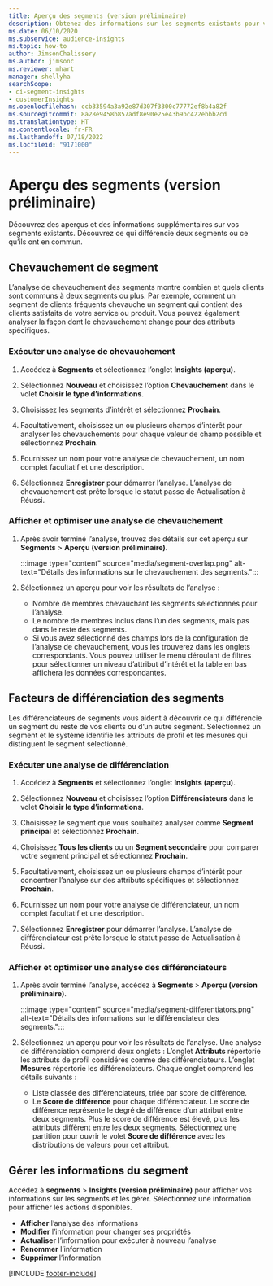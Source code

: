 ```yaml
---
title: Aperçu des segments (version préliminaire)
description: Obtenez des informations sur les segments existants pour voir les différences et les points communs.
ms.date: 06/10/2020
ms.subservice: audience-insights
ms.topic: how-to
author: JimsonChalissery
ms.author: jimsonc
ms.reviewer: mhart
manager: shellyha
searchScope:
- ci-segment-insights
- customerInsights
ms.openlocfilehash: ccb33594a3a92e87d307f3300c77772ef8b4a82f
ms.sourcegitcommit: 8a28e9458b857adf8e90e25e43b9bc422ebbb2cd
ms.translationtype: HT
ms.contentlocale: fr-FR
ms.lasthandoff: 07/18/2022
ms.locfileid: "9171000"
---
```

# <a name="segment-insights-preview"></a>Aperçu des segments (version préliminaire)

Découvrez des aperçus et des informations supplémentaires sur vos segments existants. Découvrez ce qui différencie deux segments ou ce qu’ils ont en commun.

## <a name="segment-overlap"></a>Chevauchement de segment

L’analyse de chevauchement des segments montre combien et quels clients sont communs à deux segments ou plus. Par exemple, comment un segment de clients fréquents chevauche un segment qui contient des clients satisfaits de votre service ou produit.
Vous pouvez également analyser la façon dont le chevauchement change pour des attributs spécifiques.

### <a name="run-an-overlap-analysis"></a>Exécuter une analyse de chevauchement

1. Accédez à **Segments** et sélectionnez l’onglet **Insights (aperçu)**.

1. Sélectionnez **Nouveau** et choisissez l’option **Chevauchement** dans le volet **Choisir le type d’informations**.

1. Choisissez les segments d’intérêt et sélectionnez **Prochain**.

1. Facultativement, choisissez un ou plusieurs champs d’intérêt pour analyser les chevauchements pour chaque valeur de champ possible et sélectionnez **Prochain**.

1. Fournissez un nom pour votre analyse de chevauchement, un nom complet facultatif et une description.

1. Sélectionnez **Enregistrer** pour démarrer l’analyse. L’analyse de chevauchement est prête lorsque le statut passe de Actualisation à Réussi.

### <a name="view-and-optimize-an-overlap-analysis"></a>Afficher et optimiser une analyse de chevauchement

1. Après avoir terminé l’analyse, trouvez des détails sur cet aperçu sur **Segments** > **Aperçu (version préliminaire)**.

   :::image type="content" source="media/segment-overlap.png" alt-text="Détails des informations sur le chevauchement des segments.":::

1. Sélectionnez un aperçu pour voir les résultats de l’analyse :

   - Nombre de membres chevauchant les segments sélectionnés pour l’analyse.
   - Le nombre de membres inclus dans l’un des segments, mais pas dans le reste des segments.
   - Si vous avez sélectionné des champs lors de la configuration de l’analyse de chevauchement, vous les trouverez dans les onglets correspondants. Vous pouvez utiliser le menu déroulant de filtres pour sélectionner un niveau d’attribut d’intérêt et la table en bas affichera les données correspondantes.

## <a name="segment-differentiators"></a>Facteurs de différenciation des segments

Les différenciateurs de segments vous aident à découvrir ce qui différencie un segment du reste de vos clients ou d’un autre segment. Sélectionnez un segment et le système identifie les attributs de profil et les mesures qui distinguent le segment sélectionné.

### <a name="run-a-differentiator-analysis"></a>Exécuter une analyse de différenciation

1. Accédez à **Segments** et sélectionnez l’onglet **Insights (aperçu)**.

1. Sélectionnez **Nouveau** et choisissez l’option **Différenciateurs** dans le volet **Choisir le type d’informations**.

1. Choisissez le segment que vous souhaitez analyser comme **Segment principal** et sélectionnez **Prochain**.

1. Choisissez **Tous les clients** ou un **Segment secondaire** pour comparer votre segment principal et sélectionnez **Prochain**.

1. Facultativement, choisissez un ou plusieurs champs d’intérêt pour concentrer l’analyse sur des attributs spécifiques et sélectionnez **Prochain**.

1. Fournissez un nom pour votre analyse de différenciateur, un nom complet facultatif et une description.

1. Sélectionnez **Enregistrer** pour démarrer l’analyse. L’analyse de différenciateur est prête lorsque le statut passe de Actualisation à Réussi.

### <a name="view-and-optimize-a-differentiators-analysis"></a>Afficher et optimiser une analyse des différenciateurs

1. Après avoir terminé l’analyse, accédez à **Segments** > **Aperçu (version préliminaire)**.

   :::image type="content" source="media/segment-differentiators.png" alt-text="Détails des informations sur le différenciateur des segments.":::

1. Sélectionnez un aperçu pour voir les résultats de l’analyse. Une analyse de différenciation comprend deux onglets : L’onglet **Attributs** répertorie les attributs de profil considérés comme des différenciateurs. L’onglet **Mesures** répertorie les différenciateurs. Chaque onglet comprend les détails suivants :

   - Liste classée des différenciateurs, triée par score de différence.
   - Le **Score de différence** pour chaque différenciateur. Le score de différence représente le degré de différence d’un attribut entre deux segments. Plus le score de différence est élevé, plus les attributs diffèrent entre les deux segments. Sélectionnez une partition pour ouvrir le volet **Score de différence** avec les distributions de valeurs pour cet attribut.

## <a name="manage-segment-insights"></a>Gérer les informations du segment

Accédez à **segments** > **Insights (version préliminaire)** pour afficher vos informations sur les segments et les gérer. Sélectionnez une information pour afficher les actions disponibles.

- **Afficher** l’analyse des informations
- **Modifier** l’information pour changer ses propriétés
- **Actualiser** l’information pour exécuter à nouveau l’analyse
- **Renommer** l’information
- **Supprimer** l’information

[!INCLUDE [footer-include](includes/footer-banner.md)]
